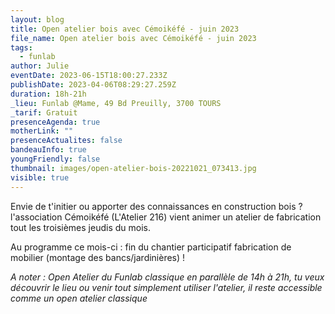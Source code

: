 ```yaml
---
layout: blog
title: Open atelier bois avec Cémoikéfé - juin 2023
file_name: Open atelier bois avec Cémoikéfé - juin 2023
tags:
  - funlab
author: Julie
eventDate: 2023-06-15T18:00:27.233Z
publishDate: 2023-04-06T08:29:27.259Z
duration: 18h-21h
_lieu: Funlab @Mame, 49 Bd Preuilly, 3700 TOURS
_tarif: Gratuit
presenceAgenda: true
motherLink: ""
presenceActualites: false
bandeauInfo: true
youngFriendly: false
thumbnail: images/open-atelier-bois-20221021_073413.jpg
visible: true
---
```

Envie de t'initier ou apporter des connaissances en construction bois ? l'association Cémoikéfé (L'Atelier 216) vient animer un atelier de fabrication tout les troisièmes jeudis du mois.

Au programme ce mois-ci : fin du chantier participatif fabrication de mobilier (montage des bancs/jardinières) !

*A noter :
Open Atelier du Funlab classique en parallèle de 14h à 21h, tu veux découvrir le lieu ou venir tout simplement utiliser l'atelier, il reste accessible comme un open atelier classique*